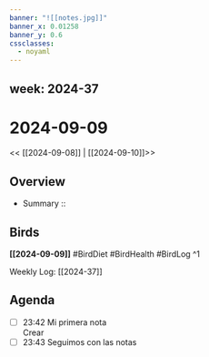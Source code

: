 ```yaml
---
banner: "![[notes.jpg]]"
banner_x: 0.01258
banner_y: 0.6
cssclasses:
  - noyaml
---
```

week: 2024-37
---

# 2024-09-09

<< [[2024-09-08]] | [[2024-09-10]]>>


## Overview
- Summary :: 
## Birds
**[[2024-09-09]]**
#BirdDiet 
#BirdHealth 
#BirdLog 
^1

Weekly Log: [[2024-37]]

## Agenda

- [ ] 23:42 Mi primera nota<br>Crear
- [ ] 23:43 Seguimos con las notas<br>